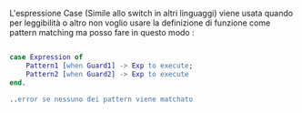 L'espressione Case (Simile allo switch in altri linguaggi) viene usata quando per leggibilità o altro non voglio usare la definizione di funzione come pattern matching ma posso fare in questo modo : 
 
```erlang

case Expression of
    Pattern1 [when Guard1] -> Exp to execute;
    Pattern2 [when Guard2] -> Exp to execute
end.

..error se nessuno dei pattern viene matchato
```